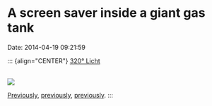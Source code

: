 A screen saver inside a giant gas tank
======================================

Date: 2014-04-19 09:21:59

::: {align="CENTER"}
[320°
Licht](http://www.thisiscolossal.com/2014/04/320-licht-light-projection/)

\
[![](http://www.jwz.org/images/licht-1.jpg)](http://www.thisiscolossal.com/2014/04/320-licht-light-projection/)

[Previously](http://www.jwz.org/blog/2013/09/now-youre-thinking-with-robots-and-projection-mapping/),
[previously](http://www.jwz.org/blog/2012/04/projection-mapped-living-room/),
[previously](http://www.jwz.org/blog/2011/10/amon-tobin/).
:::
